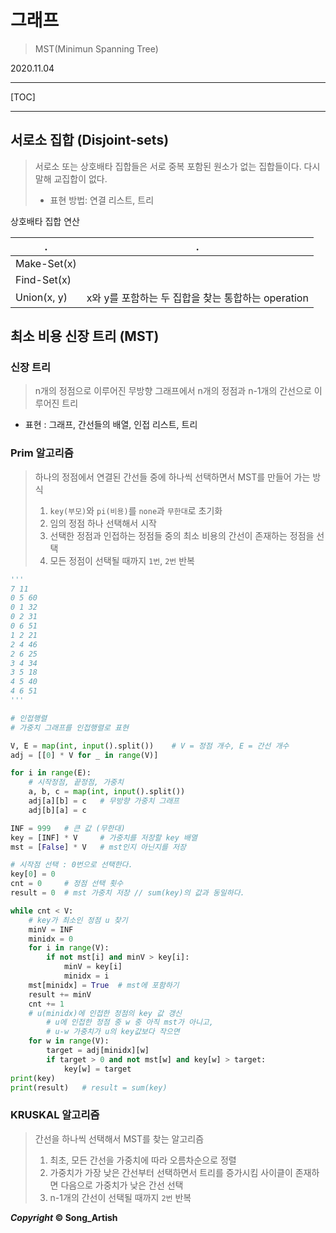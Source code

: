 # 그래프

> MST(Minimun Spanning Tree)

2020.11.04

---

[TOC]

---



## 서로소 집합 (Disjoint-sets)

> 서로소 또는 상호배타 집합들은 서로 중복 포함된 원소가 없는 집합들이다. 다시 말해 교집합이 없다.
>
> - 표현 방법: 연결 리스트, 트리

상호배타 집합 연산

| .           | .                                                  |
| ----------- | -------------------------------------------------- |
| Make-Set(x) |                                                    |
| Find-Set(x) |                                                    |
| Union(x, y) | x와 y를 포함하는 두 집합을 찾는 통합하는 operation |





## 최소 비용 신장 트리 (MST)

### 신장 트리

> n개의 정점으로 이루어진 무방향 그래프에서 n개의 정점과 n-1개의 간선으로 이루어진 트리

- 표현 : 그래프, 간선들의 배열, 인접 리스트, 트리

### Prim 알고리즘

> 하나의 정점에서 연결된 간선들 중에 하나씩 선택하면서 MST를 만들어 가는 방식
>
> 1. `key(부모)`와 `pi(비용)`를 `none`과 `무한대`로 초기화
> 2. 임의 정점 하나 선택해서 시작
> 3. 선택한 정점과 인접하는 정점들 중의 최소 비용의 간선이 존재하는 정점을 선택
> 4. 모든 정점이 선택될 때까지 `1번`, `2번` 반복

```python
'''
7 11
0 5 60
0 1 32
0 2 31
0 6 51
1 2 21
2 4 46
2 6 25
3 4 34
3 5 18
4 5 40
4 6 51
'''

# 인접행렬
# 가중치 그래프를 인접행렬로 표현

V, E = map(int, input().split())    # V = 정점 개수, E = 간선 개수
adj = [[0] * V for _ in range(V)]

for i in range(E):
    # 시작정점, 끝정점, 가중치
    a, b, c = map(int, input().split())
    adj[a][b] = c   # 무방향 가중치 그래프
    adj[b][a] = c

INF = 999   # 큰 값 (무한대)
key = [INF] * V     # 가중치를 저장할 key 배열
mst = [False] * V   # mst인지 아닌지를 저장

# 시작점 선택 : 0번으로 선택한다.
key[0] = 0
cnt = 0     # 정점 선택 횟수
result = 0  # mst 가중치 저장 // sum(key)의 값과 동일하다.

while cnt < V:
    # key가 최소인 정점 u 찾기
    minV = INF
    minidx = 0
    for i in range(V):
        if not mst[i] and minV > key[i]:
            minV = key[i]
            minidx = i
    mst[minidx] = True  # mst에 포함하기
    result += minV
    cnt += 1
    # u(minidx)에 인접한 정점의 key 값 갱신
        # u에 인접한 정점 중 w 중 아직 mst가 아니고,
        # u-w 가중치가 u의 key값보다 작으면
    for w in range(V):
        target = adj[minidx][w]
        if target > 0 and not mst[w] and key[w] > target:
            key[w] = target
print(key)
print(result)   # result = sum(key)
```

### KRUSKAL 알고리즘

> 간선을 하나씩 선택해서 MST를 찾는 알고리즘
>
> 1. 최초, 모든 간선을 가중치에 따라 오름차순으로 정렬
> 2. 가중치가 가장 낮은 간선부터 선택하면서 트리를 증가시킴
>    사이클이 존재하면 다음으로 가중치가 낮은 간선 선택
> 3. n-1개의 간선이 선택될 때까지 `2번` 반복



***Copyright* © Song_Artish**

